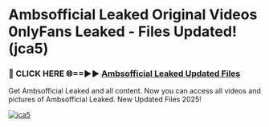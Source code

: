 # Ambsofficial Leaked Original Videos 0nlyFans Leaked - Files Updated! (jca5)

<h3>🔴 CLICK HERE 🌐==►► <a href="https://tinyurl.com/2m67pmp6" rel="nofollow">Ambsofficial Leaked Updated Files</a></h3>

Get Ambsofficial Leaked and all content. Now you can access all videos and pictures of Ambsofficial Leaked. New Updated Files 2025!

[![jca5](https://i.imgur.com/H4QAA4z.gif)](https://tinyurl.com/2m67pmp6)